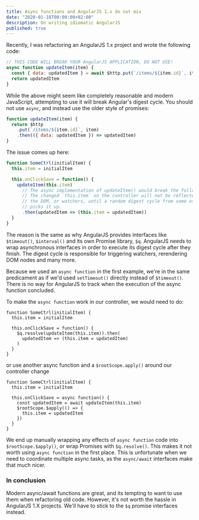 ```yaml
---
title: Async functions and AngularJS 1.x do not mix
date: "2020-01-18T00:00:00+02:00"
description: On writing idiomatic AngularJS
published: true
---
```


Recently, I was refactoring an AngularJS 1.x project and wrote the following code:

```javascript
// THIS CODE WILL BREAK YOUR AngularJS APPLICATION, DO NOT USE!
async function updateItem(item) {
  const { data: updatedItem } = await $http.put(`/items/${item.id}`, item)
  return updatedItem
}
```

While the above might seem like completely reasonable and modern JavaScript, attempting to use it will break Angular's digest cycle.
You should not use `async`, and instead use the older style of promises:

```javascript
function updateItem(item) {
  return $http
    .put(`/items/${item.id}`, item)
    .then(({ data: updatedItem }) => updatedItem)
}
```

The issue comes up here:

```javascript
function SomeCtrl(initialItem) {
  this.item = initialItem

  this.onClickSave = function() {
    updateItem(this.item)
      // The async implementation of updateItem() would break the following line.
      // The changed `this.item` on the controller will not be reflected in
      // the DOM, or watchers, until a random digest cycle from some other code
      // picks it up.
      .then(updatedItem => (this.item = updatedItem))
  }
}
```

The reason is the same as why AngularJS provides interfaces like `$timeout()`, `$interval()` and its own Promise library, `$q`.
AngularJS needs to wrap asynchronous interfaces in order to execute its digest cycle after they finish.
The digest cycle is responsible for triggering watchers, rerendering DOM nodes and many more.

Because we used an `async function` in the first example, we're in the same predicament as if we'd used `setTimeout()` directly instead of `$timeout()`.
There is no way for AngularJS to track when the execution of the async function concluded.

To make the `async function` work in our controller, we would need to do:

```javascript{5-6}
function SomeCtrl(initialItem) {
  this.item = initialItem

  this.onClickSave = function() {
    $q.resolve(updateItem(this.item)).then(
      updatedItem => (this.item = updatedItem)
    )
  }
}
```

or use another async function and a `$rootScope.apply()` around our controller change

```javascript{4-9}
function SomeCtrl(initialItem) {
  this.item = initialItem

  this.onClickSave = async function() {
    const updatedItem = await updateItem(this.item)
    $rootScope.$apply(() => {
      this.item = updatedItem
    })
  }
}
```



We end up manually wrapping any effects of `async function` code into `$rootScope.$apply()`, or wrap Promises with `$q.resolve()`. This makes it not worth using `async function` in the first place. This is unfortunate when we need to coordinate multiple async tasks, as the `async/await` interfaces make that much nicer.

### In conclusion

Modern async/await functions are great, and its tempting to want to use them when refactoring old code. However, it's not worth the hassle in AngularJS 1.X projects. We'll have to stick to the `$q` promise interfaces instead.
